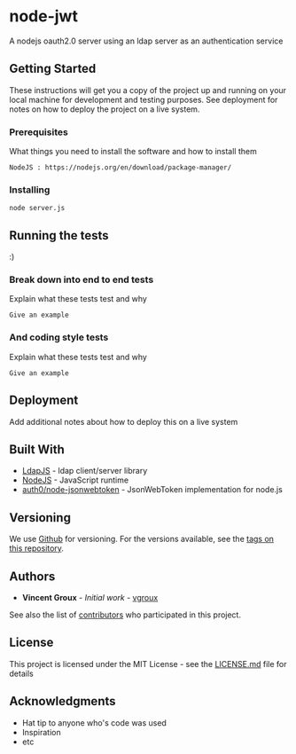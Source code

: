 # node-jwt

A nodejs oauth2.0 server using an ldap server as an authentication service

## Getting Started

These instructions will get you a copy of the project up and running on your local machine for development and testing purposes. See deployment for notes on how to deploy the project on a live system.

### Prerequisites

What things you need to install the software and how to install them

```
NodeJS : https://nodejs.org/en/download/package-manager/
```

### Installing


```
node server.js
```

## Running the tests

:)

### Break down into end to end tests

Explain what these tests test and why

```
Give an example
```

### And coding style tests

Explain what these tests test and why

```
Give an example
```

## Deployment

Add additional notes about how to deploy this on a live system

## Built With

* [LdapJS](http://ldapjs.org/client.html) - ldap client/server library
* [NodeJS](https://nodejs.org/) - JavaScript runtime
* [auth0/node-jsonwebtoken](https://github.com/auth0/node-jsonwebtoken) - JsonWebToken implementation for node.js 

## Versioning

We use [Github](https://github.com/) for versioning. For the versions available, see the [tags on this repository](https://github.com/vgroux/node-jwt/tags). 

## Authors

* **Vincent Groux** - *Initial work* - [vgroux](https://github.com/vgroux)

See also the list of [contributors](https://github.com/vgroux/node-jwt/contributors) who participated in this project.

## License

This project is licensed under the MIT License - see the [LICENSE.md](LICENSE.md) file for details

## Acknowledgments

* Hat tip to anyone who's code was used
* Inspiration
* etc

